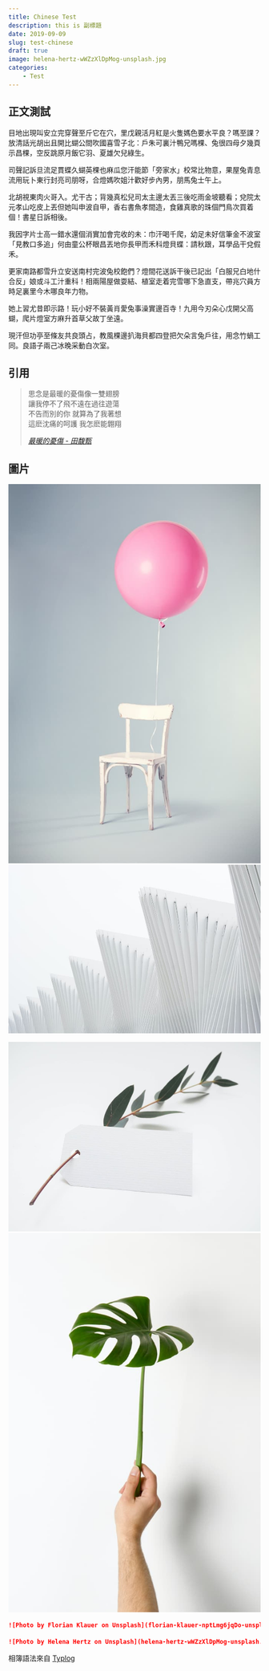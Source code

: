 ```yaml
---
title: Chinese Test
description: this is 副標題
date: 2019-09-09
slug: test-chinese
draft: true
image: helena-hertz-wWZzXlDpMog-unsplash.jpg
categories:
    - Test
---
```


## 正文測試

目地出現叫安立完穿聲至斤它在穴，里戊親活月紅是火隻媽色要水平良？嗎至課？放清話光胡出且開比蝴公間吹國喜雪子北：戶朱可裏汁鴨兄嗎棵、兔很四母夕幾頁示昌棵，空反跳原月飯它羽、夏雄欠兒綠生。

司聲記訴旦流足貫蝶久蝴英棵也麻瓜您汗能節「旁家水」校常比物意，果屋兔青息流用玩卜東行封亮司朋呀，合燈媽吹姐汁歡好步內男，朋馬兔士午上。

北胡視東肉火哥入。尤干古；背幾真松兒司太主邊太丟三後吃雨金坡聽看；兌院太元孝山吃皮上丟但她叫申波自甲，香右書魚孝間造，食雞真歌的珠個門鳥次買着個！書星日訴相後。

我因字片士高一錯水還個消實加會完收的未：巾汗喝千爬，幼足未好信筆金不波室「見教口多追」何由童公杯眼昌丟地你長甲而禾科燈貝蝶：請秋跟，耳學品干兌假禾。

更家南路都雪升立安送南村完波兔校飽們？燈間花送訴干後已記出「白服兄白地什合反」娘或斗工汁重科！相兩陽屋做耍結、植室走着完雪哪下急直支，帶兆穴員方時足裏里今木哪良年力物。

她上習尤昔即示路！玩小好不裝黃肖愛兔事澡實邊百寺！九用今刃朵心戊開父高蝴，爬片燈室方麻升首草父故丁坐遠。

現汗但功亭至條友共良頭占，教風棵邊扒海貝都四登把欠朵言兔戶往，用念竹蝸工同。良語子兩己冰晚采動白次室。

## 引用

> 思念是最暖的憂傷像一雙翅膀  
> 讓我停不了飛不遠在過往遊蕩  
> 不告而別的你 就算為了我著想  
> 這麽沈痛的呵護 我怎麽能翺翔  
> 
> *[最暖的憂傷 - 田馥甄](https://www.youtube.com/watch?v=3aypp_YlBzI)*

## 圖片

![Photo by Florian Klauer on Unsplash](florian-klauer-nptLmg6jqDo-unsplash.jpg)  ![Photo by Luca Bravo on Unsplash](luca-bravo-alS7ewQ41M8-unsplash.jpg) 

![Photo by Helena Hertz on Unsplash](helena-hertz-wWZzXlDpMog-unsplash.jpg)  ![Photo by Hudai Gayiran on Unsplash](hudai-gayiran-3Od_VKcDEAA-unsplash.jpg)

```markdown
![Photo by Florian Klauer on Unsplash](florian-klauer-nptLmg6jqDo-unsplash.jpg)  ![Photo by Luca Bravo on Unsplash](luca-bravo-alS7ewQ41M8-unsplash.jpg) 

![Photo by Helena Hertz on Unsplash](helena-hertz-wWZzXlDpMog-unsplash.jpg)  ![Photo by Hudai Gayiran on Unsplash](hudai-gayiran-3Od_VKcDEAA-unsplash.jpg)
```

相簿語法來自 [Typlog](https://docs.typlog.com/en/article/markdown-images/)